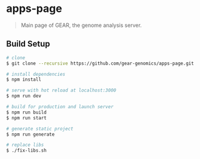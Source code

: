 # apps-page

> Main page of GEAR, the genome analysis server.

## Build Setup

```bash
# clone
$ git clone --recursive https://github.com/gear-genomics/apps-page.git

# install dependencies
$ npm install

# serve with hot reload at localhost:3000
$ npm run dev

# build for production and launch server
$ npm run build
$ npm run start

# generate static project
$ npm run generate

# replace libs
$ ./fix-libs.sh
```
